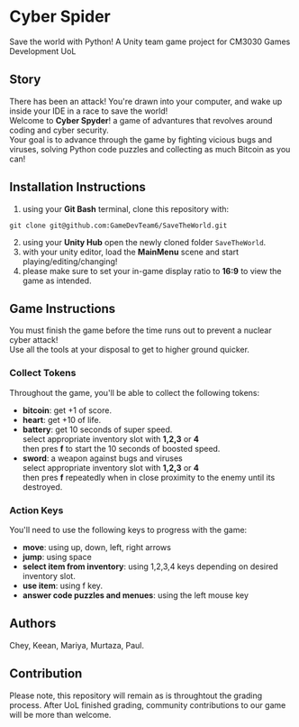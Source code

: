 # Cyber Spider
Save the world with Python! A Unity team game project for CM3030 Games Development UoL

## Story
There has been an attack! You're drawn into your computer, and wake up inside your IDE in a race to save the world!
<br>
Welcome to <b>Cyber Spyder</b>! a game of advantures that revolves around coding and cyber security.
<br>
Your goal is to advance through the game by fighting vicious bugs and viruses, solving Python code puzzles and collecting as much Bitcoin as you can!

## Installation Instructions
1. using your <b>Git Bash</b> terminal, clone this repository with:<br>

```git clone git@github.com:GameDevTeam6/SaveTheWorld.git```

2. using your <b>Unity Hub</b> open the newly cloned folder ```SaveTheWorld```.
3. with your unity editor, load the <b>MainMenu</b> scene and start playing/editing/changing!
4. please make sure to set your in-game display ratio to <b>16:9</b> to view the game as intended.


## Game Instructions

You must finish the game before the time runs out to prevent a nuclear cyber attack!
<br> Use all the tools at your disposal to get to higher ground quicker.

### Collect Tokens

Throughout the game, you'll be able to collect the following tokens:
- <b>bitcoin</b>: get +1 of score.
- <b>heart</b>: get +10 of life.
- <b>battery</b>: get 10 seconds of super speed.<br>
    select appropriate inventory slot with <b>1,2,3</b> or <b>4</b><br>
    then pres <b>f</b> to start the 10 seconds of boosted speed.
- <b>sword</b>: a weapon against bugs and viruses<br>
    select appropriate inventory slot with <b>1,2,3</b> or <b>4</b><br>
    then pres <b>f</b> repeatedly when in close proximity to the enemy until its destroyed.

### Action Keys

You'll need to use the following keys to progress with the game:
- <b>move</b>: using up, down, left, right arrows
- <b>jump</b>: using space
- <b>select item from inventory</b>: using 1,2,3,4 keys depending on desired inventory slot.
- <b>use item</b>: using f key.
- <b>answer code puzzles and menues</b>: using the left mouse key

## Authors
Chey, Keean, Mariya, Murtaza, Paul.

## Contribution
Please note, this repository will remain as is throughtout the grading process. After UoL finished grading, community contributions to our game will be more than welcome.